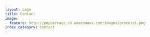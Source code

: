 ```yaml
---
layout: page
title: Contact
image:
  feature: http://pepperrage.s3.amazonaws.com/images/process1.png
index_category: contact
---
```

